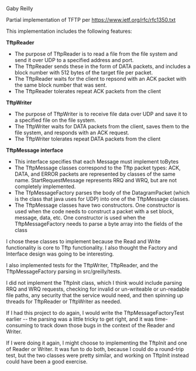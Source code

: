 Gaby Reilly

Partial implementation of TFTP per https://www.ietf.org/rfc/rfc1350.txt

This implementation includes the following features:

**TftpReader**

* The purpose of TftpReader is to read a file from the file system and send it over UDP to a specified address and port.  
* The TftpReader sends these in the form of DATA packets, and includes a block number with 512 bytes of the target file per packet.
* The TftpReader waits for the client to repsond with an ACK packet with the same block number that was sent.
* The TftpReader tolerates repeat ACK packets from the client

**TftpWriter**

* The purpose of TftpWriter is to receive file data over UDP and save it to a specified file on the file system.
* The TftpWriter waits for DATA packets from the client, saves them to the file system, and responds with an ACK request.
* The TftpWriter tolerates repeat DATA packets from the client

**TftpMessage interface**
* This interface specifies that each Message must implement toBytes
* The TftpMessage classes correspond to the Tftp packet types: ACK, DATA, and ERROR packets are represented by classes 
of the same name. StartRequestMessage represents RRQ and WRQ, but are not completely implemented.
* The TfpMessageFactory parses the body of the DatagramPacket (which is the class that java uses for UDP) into one of the
TftpMessage classes.
* The TftpMessage classes have two constructors.  One constructor is used when the code needs to construct a packet with 
a set block, message, data, etc.  One constructor is used when the TftpMessageFactory needs to parse a byte array into 
the fields of the class

I chose these classes to implement because the Read and Write functionality is core to Tftp functionality. 
I also thought the Factory and Interface design was going to be interesting.  

I also implemented tests for the TftpWriter, TftpReader, and the TftpMessageFactory parsing in src/greilly/tests.

I did not implement the TftpInit class, which I think would include parsing RRQ and WRQ requests, checking for invalid or 
un-writeable or un-readable file paths, any security that the service would need, and then spinning up threads for TftpReader 
or TftpWriter as needed.

If I had this project to do again, I would write the TftpMessageFactoryTest earlier -- the parsing was a little tricky to 
get right, and it was time-consuming to track down those bugs in the context of the Reader and Writer.

If I were doing it again, I might choose to implementing the TftpInit and one of Reader or Writer.  It was fun to do both, because 
I could do a round-trip test, but the two classes were pretty similar, and working on TftpInit instead could have been 
a good exercise.